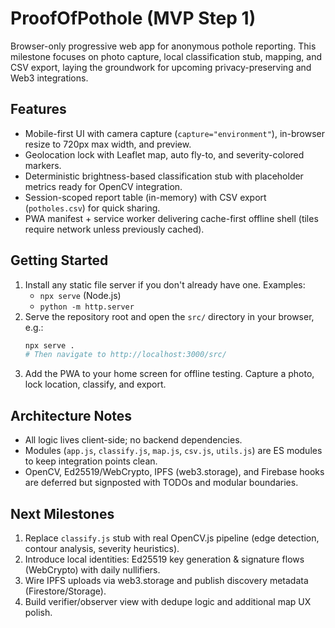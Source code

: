 # ProofOfPothole (MVP Step 1)

Browser-only progressive web app for anonymous pothole reporting. This milestone focuses on photo capture, local classification stub, mapping, and CSV export, laying the groundwork for upcoming privacy-preserving and Web3 integrations.

## Features
- Mobile-first UI with camera capture (`capture="environment"`), in-browser resize to 720px max width, and preview.
- Geolocation lock with Leaflet map, auto fly-to, and severity-colored markers.
- Deterministic brightness-based classification stub with placeholder metrics ready for OpenCV integration.
- Session-scoped report table (in-memory) with CSV export (`potholes.csv`) for quick sharing.
- PWA manifest + service worker delivering cache-first offline shell (tiles require network unless previously cached).

## Getting Started
1. Install any static file server if you don't already have one. Examples:
   - `npx serve` (Node.js)
   - `python -m http.server`
2. Serve the repository root and open the `src/` directory in your browser, e.g.:
   ```bash
   npx serve .
   # Then navigate to http://localhost:3000/src/
   ```
3. Add the PWA to your home screen for offline testing. Capture a photo, lock location, classify, and export.

## Architecture Notes
- All logic lives client-side; no backend dependencies.
- Modules (`app.js`, `classify.js`, `map.js`, `csv.js`, `utils.js`) are ES modules to keep integration points clean.
- OpenCV, Ed25519/WebCrypto, IPFS (web3.storage), and Firebase hooks are deferred but signposted with TODOs and modular boundaries.

## Next Milestones
1. Replace `classify.js` stub with real OpenCV.js pipeline (edge detection, contour analysis, severity heuristics).
2. Introduce local identities: Ed25519 key generation & signature flows (WebCrypto) with daily nullifiers.
3. Wire IPFS uploads via web3.storage and publish discovery metadata (Firestore/Storage).
4. Build verifier/observer view with dedupe logic and additional map UX polish.
